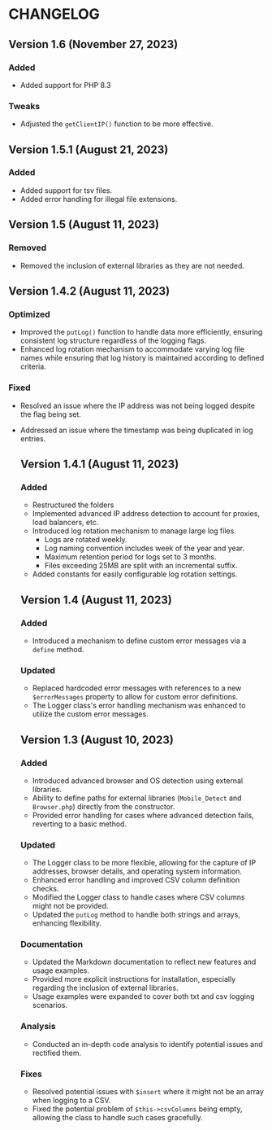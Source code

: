 # CHANGELOG



## Version 1.6 (November 27, 2023)
### Added
- Added support for PHP 8.3

### Tweaks
- Adjusted the `getClientIP()` function to be more effective.



## Version 1.5.1 (August 21, 2023)
### Added
- Added support for tsv files.
- Added error handling for illegal file extensions.





## Version 1.5 (August 11, 2023)
### Removed

- Removed the inclusion of external libraries as they are not needed.






## Version 1.4.2 (August 11, 2023)
### Optimized

- Improved the `putLog()` function to handle data more efficiently, ensuring consistent log structure regardless of the logging flags.
- Enhanced log rotation mechanism to accommodate varying log file names while ensuring that log history is maintained according to defined criteria.

### Fixed

- Resolved an issue where the IP address was not being logged despite the flag being set.
- Addressed an issue where the timestamp was being duplicated in log entries.
  
  




  ## Version 1.4.1 (August 11, 2023)

  ### Added

  - Restructured the folders
  - Implemented advanced IP address detection to account for proxies, load balancers, etc.
  - Introduced log rotation mechanism to manage large log files.
    - Logs are rotated weekly.
    - Log naming convention includes week of the year and year.
    - Maximum retention period for logs set to 3 months.
    - Files exceeding 25MB are split with an incremental suffix.
  - Added constants for easily configurable log rotation settings.

  

  


  ## Version 1.4 (August 11, 2023)

  ### Added

  - Introduced a mechanism to define custom error messages via a `define` method.

  ### Updated

  - Replaced hardcoded error messages with references to a new `$errorMessages` property to allow for custom error definitions.
  - The Logger class's error handling mechanism was enhanced to utilize the custom error messages.

  

  

  ## Version 1.3 (August 10, 2023)

  ### Added

  - Introduced advanced browser and OS detection using external libraries.
  - Ability to define paths for external libraries (`Mobile_Detect` and `Browser.php`) directly from the constructor.
  - Provided error handling for cases where advanced detection fails, reverting to a basic method.

  ### Updated

  - The Logger class to be more flexible, allowing for the capture of IP addresses, browser details, and operating system information.
  - Enhanced error handling and improved CSV column definition checks.
  - Modified the Logger class to handle cases where CSV columns might not be provided.
  - Updated the `putLog` method to handle both strings and arrays, enhancing flexibility.

  ### Documentation

  - Updated the Markdown documentation to reflect new features and usage examples.
  - Provided more explicit instructions for installation, especially regarding the inclusion of external libraries.
  - Usage examples were expanded to cover both txt and csv logging scenarios.

  ### Analysis

  - Conducted an in-depth code analysis to identify potential issues and rectified them.

  ### Fixes

  - Resolved potential issues with `$insert` where it might not be an array when logging to a CSV.
  - Fixed the potential problem of `$this->csvColumns` being empty, allowing the class to handle such cases gracefully.
